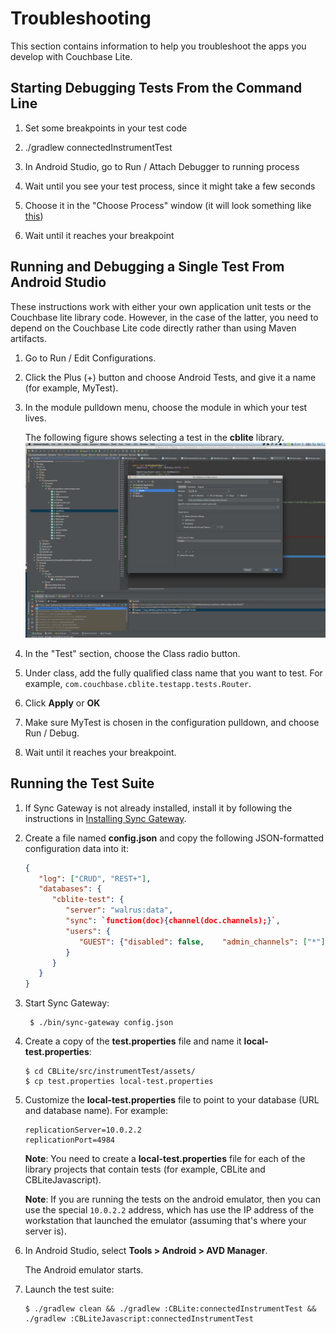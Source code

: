 # Troubleshooting

This section contains information to help you troubleshoot the apps you develop with Couchbase Lite.

## Starting Debugging Tests From the Command Line

1. Set some breakpoints in your test code

2. ./gradlew connectedInstrumentTest

3. In Android Studio, go to Run / Attach Debugger to running process

4. Wait until you see your test process, since it might take a few seconds

5. Choose it in the "Choose Process" window (it will look something like [this](http://cl.ly/image/0v313G320T3B))

6. Wait until it reaches your breakpoint


## Running and Debugging a Single Test From Android Studio

These instructions work with either your own application unit tests or the Couchbase lite library code.  However, in the case of the latter, you need to depend on the Couchbase Lite code directly rather than using Maven artifacts.

1. Go to Run / Edit Configurations.

2. Click the Plus (+) button and choose Android Tests, and give it a name (for example, MyTest).

3. In the module pulldown menu, choose the module in which your test lives.

	The following figure shows selecting a test in the **cblite** library.  
![](images/debug-screen.png)

4. In the "Test" section, choose the Class radio button.
  
5. Under class, add the fully qualified class name that you want to test. For example, `com.couchbase.cblite.testapp.tests.Router`.

6. Click **Apply** or **OK**

7. Make sure MyTest is chosen in the configuration pulldown, and choose Run / Debug.

8. Wait until it reaches your breakpoint.


## Running the Test Suite

1. If Sync Gateway is not already installed, install it by following the instructions in [Installing Sync Gateway](/sync-gateway/#getting-started-with-sync-gateway).

2. Create a file named **config.json** and copy the following JSON-formatted configuration data into it:

	```json
	{
	   "log": ["CRUD", "REST+"],
	   "databases": {
	      "cblite-test": {
	         "server": "walrus:data",
	         "sync": `function(doc){channel(doc.channels);}`,
	         "users": {
	            "GUEST": {"disabled": false, 	"admin_channels": ["*"]}
	         }
	      }
	   }
	}
	```

3. Start Sync Gateway:

		$ ./bin/sync-gateway config.json


4. Create a copy of the **test.properties** file and name it **local-test.properties**:

	```
	$ cd CBLite/src/instrumentTest/assets/
	$ cp test.properties local-test.properties
	```

5. Customize the **local-test.properties** file to point to your database (URL and database name).  For example:

	```
	replicationServer=10.0.2.2
	replicationPort=4984
	```

	**Note**: You need to create a **local-test.properties** file for each of the library projects that contain tests (for example, CBLite and CBLiteJavascript).

	**Note**: If you are running the tests on the android emulator, then you can use the special `10.0.2.2` address, which has use the IP address of the workstation that launched the emulator (assuming that's where your server is).

6. In Android Studio,  select **Tools > Android > AVD Manager**.

	The Android emulator starts.

7. Launch the test suite:

	```
	$ ./gradlew clean && ./gradlew :CBLite:connectedInstrumentTest && ./gradlew :CBLiteJavascript:connectedInstrumentTest
```


